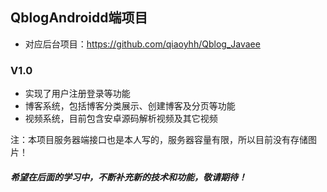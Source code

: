 ## QblogAndroidd端项目
-  对应后台项目：https://github.com/qiaoyhh/Qblog_Javaee

### V1.0
- 实现了用户注册登录等功能
- 博客系统，包括博客分类展示、创建博客及分页等功能
- 视频系统，目前包含安卓源码解析视频及其它视频

注：本项目服务器端接口也是本人写的，服务器容量有限，所以目前没有存储图片！
##### 希望在后面的学习中，不断补充新的技术和功能，敬请期待！